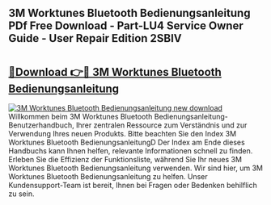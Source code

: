 ## 3M Worktunes Bluetooth Bedienungsanleitung PDf Free Download - Part-LU4 Service Owner Guide - User Repair Edition 2SBIV

# <h2><a href="http://df3hts4.blite.top/?on=3M+Worktunes+Bluetooth+Bedienungsanleitung">🔗Download 👉🔴 3M Worktunes Bluetooth Bedienungsanleitung</a></h2>

[![3M Worktunes Bluetooth Bedienungsanleitung new download](https://i.imgur.com/lujVjoI.png)](http://df3hts4.blite.top/?on=3M+Worktunes+Bluetooth+Bedienungsanleitung)
Willkommen beim 3M Worktunes Bluetooth Bedienungsanleitung-Benutzerhandbuch, Ihrer zentralen Ressource zum Verständnis und zur Verwendung Ihres neuen Produkts. Bitte beachten Sie den Index 3M Worktunes Bluetooth BedienungsanleitungD Der Index am Ende dieses Handbuchs kann Ihnen helfen, relevante Informationen schnell zu finden. Erleben Sie die Effizienz der Funktionsliste, während Sie Ihr neues 3M Worktunes Bluetooth Bedienungsanleitung verwenden. Wir sind hier, um 3M Worktunes Bluetooth Bedienungsanleitung zu helfen. Unser Kundensupport-Team ist bereit, Ihnen bei Fragen oder Bedenken behilflich zu sein.
